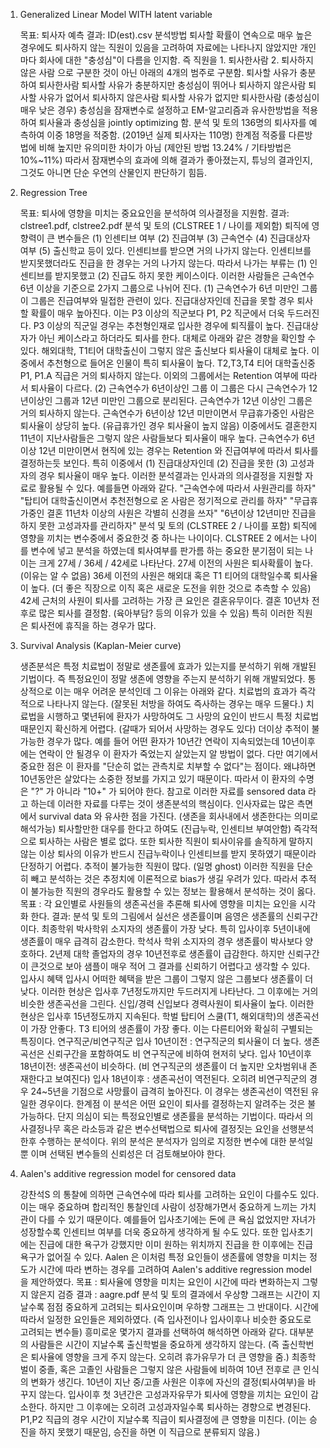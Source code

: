 1. Generalized Linear Model WITH latent variable

    목표: 퇴사자 예측
    결과: ID(est).csv
    분석방법
        퇴사할 확률이 연속으로 매우 높은 경우에도 퇴사하지 않는 직원이 있음을 고려하여 자료에는 나타나지 않았지만 개인마다 회사에 대한 "충성심"이 다름을 인지함.
        즉 직원을 1. 퇴사한사람 2. 퇴사하지 않은 사람 으로 구분한 것이 아닌 아래의 4개의 범주로 구분함.
            퇴사할 사유가 충분하여 퇴사한사람
            퇴사할 사유가 충분하지만 충성심이 뛰어나 퇴사하지 않은사람
            퇴사할 사유가 없어서 퇴사하지 않은사람
            퇴사할 사유가 없지만 퇴사한사람 (충성심이 매우 낮은 경우) 
        충성심을 잠재변수로 설정하고 EM-알고리즘과 유사한방법을 적용하여 퇴사율과 충성심을 jointly optimizing 함.
    분석 및 토의
        136명의 퇴사자를 예측하여 이중 18명을 적중함. (2019년 실제 퇴사자는 110명)
    한계점
        적중률 다른방법에 비해 높지만 유의미한 차이가 아님 (제안된 방법 13.24% / 기타방법은 10%~11%)
        따라서 잠재변수의 효과에 의해 결과가 좋아졌는지, 튜닝의 결과인지, 그것도 아니면 단순 우연의 산물인지 판단하기 힘듬.


2. Regression Tree

    목표: 퇴사에 영향을 미치는 중요요인을 분석하여 의사결정을 지원함. 
    결과: clstree1.pdf, clstree2.pdf
    분석 및 토의 (CLSTREE 1 / 나이를 제외함)
        퇴직에 영향력이 큰 변수들은 (1) 인센티브 여부 (2) 진급여부 (3) 근속연수 (4) 진급대상자 여부 (5) 출신학교 등이 있다.
        인센티브를 받으면 거의 나가지 않는다.
        인센티브를 받지못했더라도 진급을 한 경우는 거의 나가지 않는다.
        따라서 나가는 부류는 (1) 인센티브를 받지못했고 (2) 진급도 하지 못한 케이스이다. 이러한 사람들은 근속연수 6년 이상을 기준으로  2가지 그룹으로 나뉘어 진다.
        (1)  근속연수가 6년 미만인 그룹
            이 그룹은 진급여부와  밀접한 관련이 있다. 진급대상자인데 진급을 못할 경우 퇴사할 확률이 매우 높아진다.
                이는 P3 이상의 직군보다 P1, P2 직군에서 더욱 두드러진다.
                P3 이상의 직군일 경우는 추천형인재로 입사한 경우에 퇴직률이 높다.
            진급대상자가 아닌 케이스라고 하더라도 퇴사를 한다. 대체로 아래와 같은 경향을 확인할 수 있다.
                해외대학, T1티어 대학출신이 그렇지 않은 출신보다 퇴사율이 대체로 높다.
                    이중에서 추천형으로 들어온 인물이 특히 퇴사율이 높다.
                T2,T3,T4 티어 대학출신중 P1, P1.A 직급은 거의 퇴사하지 않는다.
                    이외의 그룹에서는 Retention 여부에 따라서 퇴사율이 다르다.
        (2) 근속연수가 6년이상인 그룹
            이 그룹은 다시 근속연수가 12년이상인 그룹과 12년 미만인 그룹으로 분리된다.
                근속연수가 12년 이상인 그룹은 거의 퇴사하지 않는다.
                근속연수가 6년이상 12년 미만이면서 무급휴가중인 사람은 퇴사율이 상당히 높다.  (유급휴가인 경우 퇴사율이 높지 않음)
                    이중에서도 결혼한지 11년이 지난사람들은 그렇지 않은 사람들보다 퇴사율이 매우 높다.
                근속연수가 6년이상 12년 미만이면서 현직에 있는 경우는 Retention 와 진급여부에 따라서 퇴사를 결정하는듯 보인다.
                    특히 이중에서 (1) 진급대상자인데 (2) 진급을 못한 (3) 고성과자의 경우 퇴사율이 매우 높다.
        이러한 분석결과는 인사과의 의사결정을 지원할 자료로 활용될 수 있다. 예를들면 아래와 같다.
            "근속연수에 따라서 사원관리를 하자"
            "탑티어 대학출신이면서 추천전형으로 온 사람은 정기적으로 관리를 하자"
            "무급휴가중인 결혼 11년차 이상의 사원은 각별히 신경을 쓰자"
            "6년이상 12년미만 진급을 하지 못한 고성과자를 관리하자"
    분석 및 토의 (CLSTREE 2 / 나이를 포함)
        퇴직에 영향을 끼치는 변수중에서 중요한것 중 하나는 나이이다.
        CLSTREE 2 에서는 나이를 변수에 넣고 분석을 하였는데 퇴사여부를 판가름 하는 중요한 분기점이 되는 나이는 크게 27세 / 36세 / 42세로 나타난다.
            27세 이전의 사원은 퇴사확률이 높다. (이유는 알 수 없음)
            36세 이전의 사원은 해외대 혹은 T1 티어의 대학일수록 퇴사율이 높다.  (더 좋은 직장으로 이직 혹은 새로운 도전을 위한 것으로 추측할 수 있음)
            42세 근처의 사원이 퇴사를 고려하는 가장 큰 요인은 결혼유무이다. 결혼 10년차 전후로 많은 퇴사를 결정함. (육아부담? 등의 이유가 있을 수 있음) 특히 이러한 직원은 퇴사전에 휴직을 하는 경우가 많다.


3. Survival Analysis (Kaplan-Meier curve)

    생존분석은 특정 치료법이 정말로 생존률에 효과가 있는지를 분석하기 위해 개발된 기법이다.  즉 특정요인이 정말 생존에 영향을 주는지 분석하기 위해 개발되었다.
    통상적으로 이는 매우 어려운 분석인데 그 이유는 아래와 같다.
        치료법의 효과가 즉각적으로 나타나지 않는다. (잘못된 처방을 하여도 즉사하는 경우는 매우 드물다.)
        치료법을 시행하고 몇년뒤에 환자가 사망하여도 그 사망의 요인이 반드시 특정 치료법 때문인지 확신하게 어렵다. (갈때가 되어서 사망하는 경우도 있다)
        더이상 추적이 불가능한 경우가 많다. 예를 들어 어떤 환자가 10년간 연락이 지속되었는데 10년이후에는 연락이 안 될경우 이 환자가 죽었는지 살았는지 알 방법이 없다.
            다만 여기에서 중요한 점은 이 환자를 "단순히 없는 관측치로 치부할 수 없다"는 점이다.  왜냐하면 10년동안은 살았다는 소중한 정보를 가지고 있기 때문이다. 따라서 이 환자의 수명은 "?" 가 아니라 "10+" 가 되어야 한다.
            참고로 이러한 자료를 sensored data 라고 하는데 이러한 자료를 다루는 것이 생존분석의 핵심이다.
    인사자료는 많은 측면에서 survival data 와 유사한 점을 가진다. (생존을 회사내에서 생존한다는 의미로 해석가능)
        퇴사할만한 대우를 한다고 하여도 (진급누락, 인센티브 부여안함) 즉각적으로 퇴사하는 사람은 별로 없다.
        또한 퇴사한 직원이 퇴사이유를 솔직하게 말하지 않는 이상 퇴사의 이유가 반드시 진급누락이나 인센티브를 받지 못하였기 때문이라 단정하기 어렵다. 
        추적이 불가능한 직원이 많다. (일명 ghost)
            이러한 직원을 단순히 빼고 분석하는 것은 추정치에 이론적으로 bias가 생길 우려가 있다.
            따라서 추적이 불가능한 직원의 경우라도 활용할 수 있는 정보는 활용해서 분석하는 것이 옳다.
    목표 : 각 요인별로 사원들의 생존곡선을 추론해 퇴사에 영향을 미치는 요인을 시각화 한다.
    결과:
        분석 및 토의
        그림에서 실선은 생존률이며 음영은 생존률의 신뢰구간이다.
        최종학위
            박사학위 소지자의 생존률이 가장 낮다. 특히 입사이후 5년이내에 생존률이 매우 급격히 감소한다.
            학석사 학위 소지자의 경우 생존률이 박사보다 양호하다.
            2년제 대학 졸업자의 경우 10년전후로 생존률이 급감한다. 하지만 신뢰구간이 큰것으로 보아 샘플이 매우 적어 그 결과를 신뢰하기 어렵다고 생각할 수 있다.
        입사시 혜택
            입사시 어떠한 혜택을 받은 그룹이 그렇지 않은 그룹보다 생존률이 더 낮다.
            이러한 현상은 입사후 7년정도까지만 두드러지게 나타난다. 그 이후에는 거의 비슷한 생존곡선을 그린다.
        신입/경력
            신입보다 경력사원이 퇴사율이 높다. 이러한 현상은 입사후 15년정도까지 지속된다.
        학벌
            탑티어 스쿨(T1, 해외대학)의 생존곡선이 가장 안좋다.
            T3 티어의 생존률이 가장 좋다. 이는 다른티어와 확실히 구별되는 특징이다.
        연구직군/비연구직군
            입사 10년이전 : 연구직군의 퇴사율이 더 높다. 생존곡선은 신뢰구간을 포함하여도 비 연구직군에 비하여 현저히 낮다.
            입사 10년이후 18년이전: 생존곡선이 비슷하다. (비 연구직군의 생존률이 더 높지만 오차범위내 존재한다고 보여진다)
            입사 18년이후 : 생존곡선이 역전된다. 오히려 비연구직군의 경우 24~5년을 기점으로 사망률이 급격히 높아진다.
            이 경우는 생존곡선이 역전된 유일한 경우이다.
        한계점
            이 분석은 어떤 요인이 퇴사를 결정하는지 알려주는 것은 불가능하다.
            단지 의심이 되는 특정요인별로 생존률을 분석하는 기법이다.
            따라서 의사결정나무 혹은 라소등과 같은 변수선택법으로 퇴사에 결정짓는 요인을 선행분석한후 수행하는 분석이다.
            위의 분석은 분석자가 임의로 지정한 변수에 대한 분석일 뿐 이며 선택된 변수들의 신뢰성은 더 검토해보아야 한다.

4. Aalen's additive regression model for censored data

    강찬석S 의 통찰에 의하면 근속연수에 따라 퇴사를 고려하는 요인이 다를수도 있다. 이는 매우 중요하며 합리적인 통찰인데 사람이 성장해가면서 중요하게 느끼는 가치관이 다를 수 있기 때문이다.
        예를들어 입사초기에는 돈에 큰 욕심 없었지만 자녀가 성장할수록 인센티브 여부를 더욱 중요하게 생각하게 될 수도 있다.
        또한 입사초기에는 진급에 대한 욕구가 강했지만 이미 원하는 위치까지 진급을 한 이후에는 진급욕구가 없어질 수 있다.
    Aalen 은 이처럼 특정 요인들이 생존률에 영향을 미치는 정도가 시간에 따라 변하는 경우를 고려하여 Aalen's additive regression model 을 제안하였다.
    목표 : 퇴사율에 영향을 미치는 요인이 시간에 따라 변화하는지 그렇지 않은지 검증
    결과 : aagre.pdf
    분석 및 토의
        결과에서 우상향 그래프는 시간이 지날수록 점점 중요하게 고려되는 퇴사요인이며 우하향 그래프는 그 반대이다.
        시간에 따라서 일정한 요인들은 제외하였다. (즉 입사전이나 입사이후나 비슷한 중요도로 고려되는 변수들)
        흥미로운 몇가지 결과를 선택하여 해석하면 아래와 같다.
            대부분의 사람들은 시간이 지날수록 출신학벌을 중요하게 생각하지 않는다. (즉 출신학번은 퇴사율에 영향을 크게 주지 않는다.  오히려 휴가유무가 더 큰 영향을 줌.)
            최종학벌이 중졸, 혹은 고졸인 사람들은 그렇지 않은 사람들에 비하여 10년 전후로 큰 인식의 변화가 생긴다. 10년이 지난 중/고졸 사원은 이후에 자신의 결정(퇴사여부)을 바꾸지 않는다.
            입사이후 첫 3년간은 고성과자유무가 퇴사에 영향을 끼치는 요인이 감소한다. 하지만 그 이후에는 오히려 고성과자일수록 퇴사하는 경향으로 변경된다.
            P1,P2 직급의 경우 시간이 지날수록 직급이 퇴사결정에 큰 영향을 미친다. (이는 승진을 하지 못했기 때문임, 승진을 하면 이 직급으로 분류되지 않음.)
